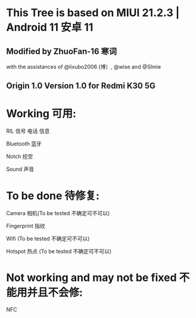 # This Tree is based on MIUI 21.2.3 | Android 11 安卓 11 
## Modified by ZhuoFan-16 寒词
with the assistances of @lixubo2006 (博）, @wise and @Slmie

## Origin 1.0 Version 1.0 for Redmi K30 5G
# Working 可用:
RIL 信号 电话 信息

Bluetooth 蓝牙

Notch 挖空

Sound 声音

# To be done 待修复:

Camera 相机(To be tested 不确定可不可以)

Fingerprint 指纹

Wifi (To be tested 不确定可不可以)

Hotspot 热点 (To be tested 不确定可不可以)

# Not working and may not be fixed 不能用并且不会修:

NFC
